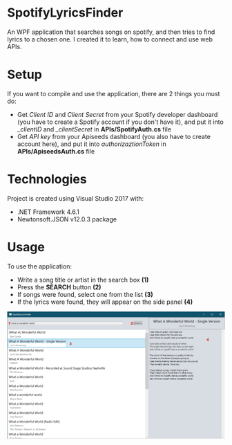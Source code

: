 # SpotifyLyricsFinder
 An WPF application that searches songs on spotify, and then tries to find lyrics to a chosen one.
 I created it to learn, how to connect and use web APIs.

# Setup
If you want to compile and use the application, there are 2 things you must do:
* Get *Client ID* and *Client Secret* from your Spotify developer dashboard (you have to create a Spotify account if you don't have it), and put it into *_clientID* and *_clientSecret* in **APIs/SpotifyAuth.cs** file
* Get *API key* from your Apiseeds dashboard (you also have to create account here), and put it into *authorizaztionToken* in **APIs/ApiseedsAuth.cs** file

# Technologies
Project is created using Visual Studio 2017 with:
* .NET Framework 4.6.1
* Newtonsoft.JSON v12.0.3 package

# Usage
To use the application:
* Write a song title or artist in the search box **(1)**
* Press the **SEARCH** button **(2)**
* If songs were found, select one from the list **(3)**
* If the lyrics were found, they will appear on the side panel **(4)**

![Usage](screenshots/usage.png)
